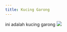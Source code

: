 ```yaml
---
title: Kucing Garong
---
```



ini adalah kucing garong
<img src="https://1.bp.blogspot.com/-ipdVzhPdLtY/XSgLCFRL0LI/AAAAAAAAAAw/cG_yqhHx4WUl1FPm9FlFi8q2TcAclZ-4wCLcBGAs/s1600/comica1562905087799.jpg"/>
